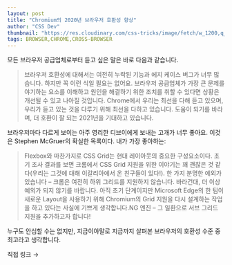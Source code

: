 ```yaml
---
layout: post
title: "Chromium의 2020년 브라우저 호환성 향상"
author: "CSS Dev"
thumbnail: "https://res.cloudinary.com/css-tricks/image/fetch/w_1200,q_auto,f_auto/https://css-tricks.com/wp-content/uploads/2018/07/div-different-browser.jpg"
tags: BROWSER,CHROME,CROSS-BROWSER
---
```



모든 브라우저 공급업체로부터 듣고 싶은 말은 바로 다음과 같습니다.

> 브라우저 호환성에 대해서는 여전히 누락된 기능과 에지 케이스 버그가 너무 많습니다. 하지만 꼭 이런 식일 필요는 없어요. 브라우저 공급업체가 가장 큰 문제를 야기하는 요소를 이해하고 원인을 해결하기 위한 조치를 취할 수 있다면 상황은 개선될 수 있고 나아질 것입니다. Chrome에서 우리는 최선을 다해 듣고 있으며, 우리가 듣고 있는 것을 다루기 위해 최선을 다하고 있습니다. 도움이 되기를 바라며, 더 호환이 잘 되는 2021년을 기대하고 있습니다.

브라우저마다 다르게 보이는 아주 영리한 디브이에게 보내는 고개가 너무 좋아요. 이것은 Stephen McGruer의 확실한 목록이다. 내가 가장 좋아하는:

> Flexbox와 마찬가지로 CSS Grid는 현대 레이아웃의 중요한 구성요소이다. 초기 조사 결과를 보면 크롬에서 CSS Grid 지원을 위한 이야기는 꽤 괜찮은 것 같다(우리는 그것에 대해 이갈리아에서 온 친구들이 있다!). 한 가지 분명한 예외가 있습니다 – 크롬은 여전히 하위 그리드를 지원하지 않습니다.
바라건대, 더 이상 예외가 되지 않기를 바랍니다. 아직 초기 단계이지만 Microsoft Edge의 한 팀이 새로운 Layout을 사용하기 위해 Chromium의 Grid 지원을 다시 설계하는 작업을 하고 있다는 사실에 기쁘게 생각합니다.NG 엔진 – 그 일환으로 서브 그리드 지원을 추가하고자 합니다!

누구도 안심할 수는 없지만, 지금이야말로 지금까지 살펴본 브라우저의 호환성 수준 중 최고라고 생각합니다.

직접 링크 →